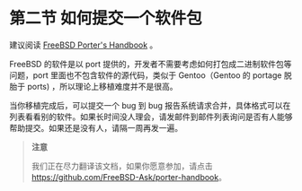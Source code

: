 # 第二节 如何提交一个软件包

建议阅读 [FreeBSD Porter's Handbook](https://docs.freebsd.org/en/books/porters-handbook/) 。


FreeBSD 的软件是以 port 提供的，开发者不需要考虑如何打包成二进制软件包等问题，port 里面也不包含软件的源代码，类似于 Gentoo（Gentoo 的 portage 脱胎于 ports) ，所以理论上移植难度并不是很高。

当你移植完成后，可以提交一个 bug 到 bug 报告系统请求合并，具体格式可以在列表看看别的软件。如果长时间没人理会，请发邮件到邮件列表询问是否有人能够帮助提交。如果还是没有人，请隔一周再发一遍。


>**注意**
>
>我们正在尽力翻译该文档，如果你愿意参加，请点击 <https://github.com/FreeBSD-Ask/porter-handbook>。
